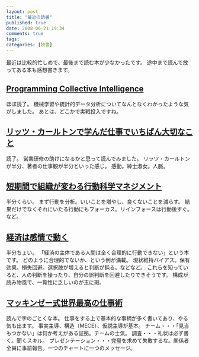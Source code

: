 ```yaml
---
layout: post
title: "最近の読書"
published: true
date: 2008-06-21 19:34
comments: true
tags:
categories: [読書]
---
```


最近は比較的忙しめで、最後まで読む本が少なかったです。
途中まで読んで放ってある本も感想書きます。

## [Programming Collective Intelligence](http://amazon.co.jp/o/ASIN/0596529325/nanataisan-22)

ほぼ読了。
機械学習や統計的データ分析についてなんとなくわかったような気がしました。
あとは、どこかで実戦投入ですね。

## [リッツ・カールトンで学んだ仕事でいちばん大切なこと](http://amazon.co.jp/o/ASIN/4860630793/nanataisan-22)

読了。
営業研修の助けになるかと思って読んでみました。
リッツ・カールトンが半分、著者の仕事観が半分といった感じ。
感動。紳士淑女。人脈。

## [短期間で組織が変わる行動科学マネジメント](http://amazon.co.jp/o/ASIN/4478300755/nanataisan-22)

半分くらい。
まず行動を分析。いいことを増やし、良くないことを減らす。
結果だけでなくそれにいたる行動にもフォーカス。リインフォースは行動後すぐ。など。

## [経済は感情で動く](http://amazon.co.jp/o/ASIN/4314010479/nanataisan-22)

半分ちょい。
「経済の主体である人間は全く合理的に行動できない」という本です。
どのように合理的でないか、という例が満載。
現状維持バイアス。保有効果。損失回避。選択肢が増えると判断が鈍る。などなど。
これらを知っていると、人の判断を操ったり、自分の誤判断を回避したりできそうです。
構成が読み物風で、一覧性に乏しいのが玉に瑕。

## [マッキンゼー式世界最高の仕事術](http://amazon.co.jp/o/ASIN/4797337389/nanataisan-22)

読んで字のごとくな本。
仕事をする上で基本的な事柄が多く書いてあり、やる気も出ます。
事実主導、構造（MECE）、仮説主導が基本。
チーム・・・「見当もつかない」は何か考えがある証拠。チームの士気。
調査・・・礼状は必ず書く。聞くスキル。
プレゼンテーション・・・完璧を求めて失敗するな。関係者全員に事前報告。一つのチャートに一つのメッセージ。
